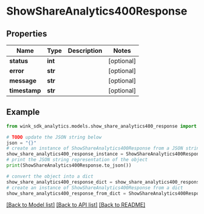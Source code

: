 # ShowShareAnalytics400Response


## Properties

Name | Type | Description | Notes
------------ | ------------- | ------------- | -------------
**status** | **int** |  | [optional] 
**error** | **str** |  | [optional] 
**message** | **str** |  | [optional] 
**timestamp** | **str** |  | [optional] 

## Example

```python
from wink_sdk_analytics.models.show_share_analytics400_response import ShowShareAnalytics400Response

# TODO update the JSON string below
json = "{}"
# create an instance of ShowShareAnalytics400Response from a JSON string
show_share_analytics400_response_instance = ShowShareAnalytics400Response.from_json(json)
# print the JSON string representation of the object
print(ShowShareAnalytics400Response.to_json())

# convert the object into a dict
show_share_analytics400_response_dict = show_share_analytics400_response_instance.to_dict()
# create an instance of ShowShareAnalytics400Response from a dict
show_share_analytics400_response_from_dict = ShowShareAnalytics400Response.from_dict(show_share_analytics400_response_dict)
```
[[Back to Model list]](../README.md#documentation-for-models) [[Back to API list]](../README.md#documentation-for-api-endpoints) [[Back to README]](../README.md)


